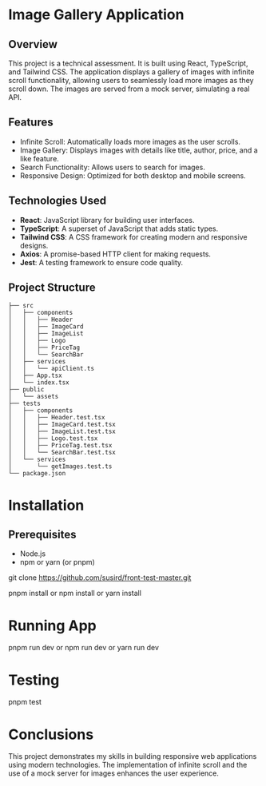# Image Gallery Application

## Overview

This project is a technical assessment. It is built using React, TypeScript, and Tailwind CSS. The application displays a gallery of images with infinite scroll functionality, allowing users to seamlessly load more images as they scroll down. The images are served from a mock server, simulating a real API.

## Features

- Infinite Scroll: Automatically loads more images as the user scrolls.
- Image Gallery: Displays images with details like title, author, price, and a like feature.
- Search Functionality: Allows users to search for images.
- Responsive Design: Optimized for both desktop and mobile screens.

## Technologies Used

- **React**: JavaScript library for building user interfaces.
- **TypeScript**: A superset of JavaScript that adds static types.
- **Tailwind CSS**: A CSS framework for creating modern and responsive designs.
- **Axios**: A promise-based HTTP client for making requests.
- **Jest**: A testing framework to ensure code quality.

## Project Structure

```plaintext
├── src
│   ├── components
│   │   ├── Header
│   │   ├── ImageCard
│   │   ├── ImageList
│   │   ├── Logo
│   │   ├── PriceTag
│   │   └── SearchBar
│   ├── services
│   │   └── apiClient.ts
│   ├── App.tsx
│   └── index.tsx
├── public
│   └── assets
├── tests
│   ├── components
│   │   ├── Header.test.tsx
│   │   ├── ImageCard.test.tsx
│   │   ├── ImageList.test.tsx
│   │   ├── Logo.test.tsx
│   │   ├── PriceTag.test.tsx
│   │   └── SearchBar.test.tsx
│   └── services
│       └── getImages.test.ts
└── package.json
```

# Installation

## Prerequisites

- Node.js
- npm or yarn (or pnpm)

git clone https://github.com/susird/front-test-master.git

pnpm install or npm install or yarn install

# Running App

pnpm run dev or npm run dev or yarn run dev

# Testing

pnpm test

# Conclusions

This project demonstrates my skills in building responsive web applications using modern technologies. The implementation of infinite scroll and the use of a mock server for images enhances the user experience.
